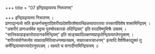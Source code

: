 +++
title = "07 इन्द्रियद्रव्यस्य निरूपणम्"

+++
इन्द्रियद्रव्यस्य निरूपणम् ।  
प्राणाद्यन्यत्वे सति हृत्कर्णचश्रुरादिशरीरप्रदेशविरशेषावच्छिन्नव्यापारतया तत्त्कार्यविशेष शक्तमिन्द्रियम् । "अशरीरं प्राणधार्यमेव यद्द्रव्य पुरुषोपकारकं तदिन्द्रियम्" इति वरदविष्णुमिश्रैः उक्तम् । "सात्त्विकाहङ्कारोपादानकमिन्द्रियम्" इति साङ्ख्यादिलक्षणमप्राकृतेन्द्रियव्याप्तेरयुक्तम् ।  
"शरीरसंयोगेसत्येव साक्षात्प्रमितिसाधनमप्रत्यक्षम्, साक्षात्कारसाधनम्" इत्यादि वैशेषिकाद्युक्तं तु कर्मेन्द्रियाव्याप्त्यादेरनुपपन्नम् । वक्ष्यते च वागादीनामिन्द्रियत्वम् ॥